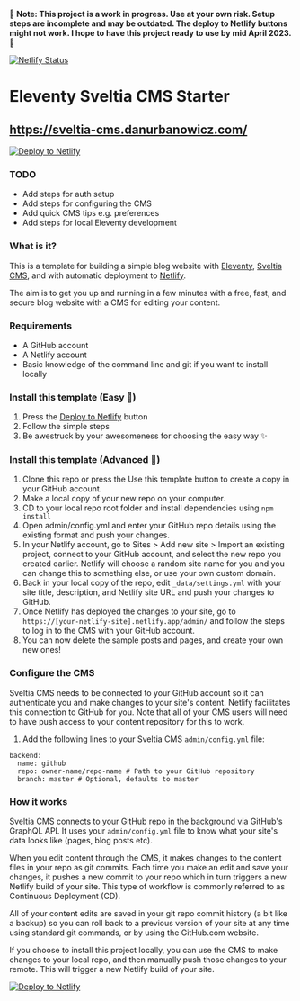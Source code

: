 **🚨 Note: This project is a work in progress. Use at your own risk. Setup steps are incomplete and may be outdated. The deploy to Netlify buttons might not work. I hope to have this project ready to use by mid April 2023. 🚨**

[![Netlify Status](https://api.netlify.com/api/v1/badges/5ebf7378-bb17-482f-8e28-8dfbe0cd8a6a/deploy-status)](https://app.netlify.com/sites/eleventy-sveltia-cms-starter/deploys)

# Eleventy Sveltia CMS Starter

## https://sveltia-cms.danurbanowicz.com/

[![Deploy to Netlify](https://www.netlify.com/img/deploy/button.svg)](https://app.netlify.com/start/deploy?repository=https://github.com/danurbanowicz/eleventy-sveltia-cms-starter)

### TODO
- Add steps for auth setup
- Add steps for configuring the CMS
- Add quick CMS tips e.g. preferences
- Add steps for local Eleventy development

### What is it?

This is a template for building a simple blog website with [Eleventy](https://www.11ty.dev), [Sveltia CMS](https://github.com/sveltia/sveltia-cms), and with automatic deployment to [Netlify](https://www.netlify.com).

The aim is to get you up and running in a few minutes with a free, fast, and secure blog website with a CMS for editing your content.

### Requirements

- A GitHub account
- A Netlify account
- Basic knowledge of the command line and git if you want to install locally

### Install this template (Easy 🦥)

1. Press the [Deploy to Netlify](https://app.netlify.com/start/deploy?repository=https://github.com/danurbanowicz/eleventy-sveltia-cms-starter&stack=cms) button
2. Follow the simple steps
3. Be awestruck by your awesomeness for choosing the easy way ✨

### Install this template (Advanced 🧪)

1. Clone this repo or press the Use this template button to create a copy in your GitHub account.
2. Make a local copy of your new repo on your computer.
3. CD to your local repo root folder and install dependencies using `npm install`
4. Open admin/config.yml and enter your GitHub repo details using the existing format and push your changes.
5. In your Netlify account, go to Sites > Add new site > Import an existing project, connect to your GitHub account, and select the new repo you created earlier. Netlify will choose a random site name for you and you can change this to something else, or use your own custom domain.
6. Back in your local copy of the repo, edit `_data/settings.yml` with your site title, description, and Netlify site URL and push your changes to GitHub.
7. Once Netlify has deployed the changes to your site, go to `https://[your-netlify-site].netlify.app/admin/` and follow the steps to log in to the CMS with your GitHub account.
8. You can now delete the sample posts and pages, and create your own new ones!

### Configure the CMS

Sveltia CMS needs to be connected to your GitHub account so it can authenticate you and make changes to your site's content. Netlify facilitates this connection to GitHub for you. Note that all of your CMS users will need to have push access to your content repository for this to work.



1. Add the following lines to your Sveltia CMS `admin/config.yml` file:

```
backend:
  name: github
  repo: owner-name/repo-name # Path to your GitHub repository
  branch: master # Optional, defaults to master
```

### How it works

Sveltia CMS connects to your GitHub repo in the background via GitHub's GraphQL API. It uses your `admin/config.yml` file to know what your site's data looks like (pages, blog posts etc).

When you edit content through the CMS, it makes changes to the content files in your repo as git commits. Each time you make an edit and save your changes, it pushes a new commit to your repo which in turn triggers a new Netlify build of your site. This type of workflow is commonly referred to as Continuous Deployment (CD).

All of your content edits are saved in your git repo commit history (a bit like a backup) so you can roll back to a previous version of your site at any time using standard git commands, or by using the GitHub.com website.

If you choose to install this project locally, you can use the CMS to make changes to your local repo, and then manually push those changes to your remote. This will trigger a new Netlify build of your site.


[![Deploy to Netlify](https://www.netlify.com/img/deploy/button.svg)](https://app.netlify.com/start/deploy?repository=https://github.com/danurbanowicz/eleventy-sveltia-cms-starter)